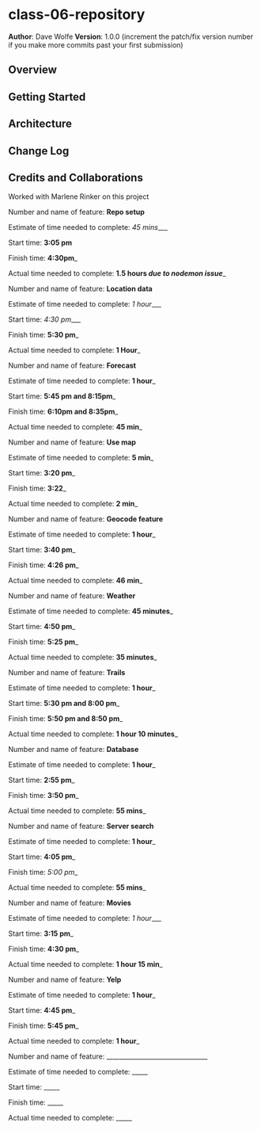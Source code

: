 # class-06-repository

**Author**: Dave Wolfe
**Version**: 1.0.0 (increment the patch/fix version number if you make more commits past your first submission)

## Overview
<!-- Provide a high level overview of what this application is and why you are building it, beyond the fact that it's an assignment for this class. (i.e. What's your problem domain?) -->

## Getting Started
<!-- What are the steps that a user must take in order to build this app on their own machine and get it running? -->

## Architecture
<!-- Provide a detailed description of the application design. What technologies (languages, libraries, etc) you're using, and any other relevant design information. -->

## Change Log
<!-- Use this area to document the iterative changes made to your application as each feature is successfully implemented. Use time stamps. Here's an examples:

<!-- 01-01-2001 4:59pm - Application now has a fully-functional express server, with a GET route for the location resource.  -->

## Credits and Collaborations
<!-- Give credit (and a link) to other people or resources that helped you build this application. -->
Worked with Marlene Rinker on this project


Number and name of feature: __Repo setup__

Estimate of time needed to complete: _45 mins____

Start time: __3:05 pm__

Finish time: __4:30pm___

Actual time needed to complete: __1.5 hours *due to nodemon issue*___

Number and name of feature: __Location data__

Estimate of time needed to complete: _1 hour____

Start time: _4:30 pm____

Finish time: __5:30 pm___

Actual time needed to complete: __1 Hour___

Number and name of feature: __Forecast__

Estimate of time needed to complete: __1 hour___

Start time: __5:45 pm and 8:15pm___

Finish time: __6:10pm and 8:35pm___

Actual time needed to complete: __45 min___

Number and name of feature: __Use map__

Estimate of time needed to complete: __5 min___

Start time: __3:20 pm___

Finish time: __3:22___

Actual time needed to complete: __2 min___

Number and name of feature: __Geocode feature__

Estimate of time needed to complete: __1 hour___

Start time: __3:40 pm___

Finish time: __4:26 pm___

Actual time needed to complete: __46 min___

Number and name of feature: __Weather__

Estimate of time needed to complete: __45 minutes___

Start time: __4:50 pm___

Finish time: __5:25 pm___

Actual time needed to complete: __35 minutes___

Number and name of feature: __Trails__

Estimate of time needed to complete: __1 hour___

Start time: __5:30 pm and 8:00 pm___

Finish time: __5:50 pm and 8:50 pm___

Actual time needed to complete: __1 hour 10 minutes___

Number and name of feature: __Database__

Estimate of time needed to complete: __1 hour___

Start time: __2:55 pm___

Finish time: __3:50 pm___

Actual time needed to complete: __55 mins___

Number and name of feature: __Server search__

Estimate of time needed to complete: __1 hour___

Start time: __4:05 pm___

Finish time: _5:00 pm__

Actual time needed to complete: __55 mins___

Number and name of feature: __Movies__

Estimate of time needed to complete: _1 hour____

Start time: __3:15 pm___

Finish time: __4:30 pm___

Actual time needed to complete: __1 hour 15 min___


Number and name of feature: __Yelp__

Estimate of time needed to complete: __1 hour___

Start time: __4:45 pm___

Finish time: __5:45 pm___

Actual time needed to complete: __1 hour___


Number and name of feature: ________________________________

Estimate of time needed to complete: _____

Start time: _____

Finish time: _____

Actual time needed to complete: _____
